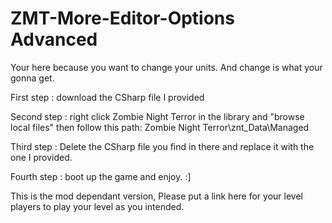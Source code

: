 # ZMT-More-Editor-Options Advanced
Your here because you want to change your units. And change is what your gonna get.

First step : download the CSharp file I provided

Second step : right click Zombie Night Terror in the library and "browse local files" then follow this path: Zombie Night Terror\znt_Data\Managed

Third step : Delete the CSharp file you find in there and replace it with the one I provided.

Fourth step : boot up the game and enjoy. :]

This is the mod dependant version, Please put a link here for your level players to play your level as you intended.



